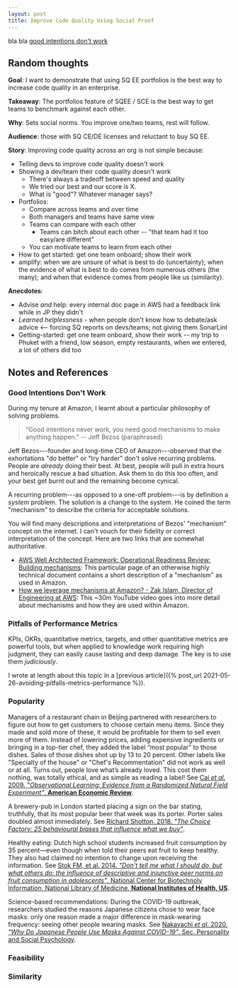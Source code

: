 ```yaml
---
layout: post
title: Improve Code Quality Using Social Proof
---
```


bla bla [good intentions don't work](#good-intentions-dont-work)

## Random thoughts

**Goal**: I want to demonstrate that using SQ EE portfolios is the best way to increase
code quality in an enterprise.

**Takeaway**: The portfolios feature of SQEE / SCE is the best way to get teams to benchmark against each other.

**Why**: Sets social norms. You improve one/two teams, rest will follow.

**Audience**: those with SQ CE/DE licenses and reluctant to buy SQ EE.

**Story**: Improving code quality across an org is not simple because:

- Telling devs to improve code quality doesn't work
- Showing a dev/team their code quality doesn't work
  - There's always a tradeoff between speed and quality
  - We tried our best and our score is X.
  - What is "good"? Whatever manager says?
- Portfolios:
  - Compare across teams and over time
  - Both managers and teams have same view
  - Teams can compare with each other
    - Teams can bitch about each other -- "that team had it too easy/are different"
  - You can motivate teams to learn from each other
- How to get started: get one team onboard; show their work
- amplify: when we are unsure of what is best to do (uncertainty); when the evidence of what is best to do comes from numerous others (the many); and when that evidence comes from people like us (similarity).

**Anecdotes**:

- Advise _and_ help: every internal doc page in AWS had a feedback link while in JP they didn't
- _Learned helplessness_ - when people don't know how to debate/ask advice <-- forcing SQ reports on devs/teams; not giving them SonarLint
- Getting-started: get one team onboard, show their work -- my trip to Phuket with a friend, low season, empty restaurants, when we entered, a lot of others did too

## Notes and References

### Good Intentions Don't Work

During my tenure at Amazon, I learnt about a particular philosophy of solving
problems.

> “Good intentions never work, you need good mechanisms to make anything
> happen." -- Jeff Bezos (paraphrased)

Jeff Bezos---founder and long-time CEO of Amazon---observed that the
exhortations "do better" or "try harder" don't solve recurring problems. People
are _already_ doing their best. At best, people will pull in extra hours and
heroically rescue a bad situation. Ask them to do this too often, and your best
get burnt out and the remaining become cynical.

A recurring problem---as opposed to a one-off problem---is by definition a
_system_ problem. The solution is a change to the system. He coined the term
"mechanism" to describe the criteria for acceptable solutions.

You will find many descriptions and interpretations of Bezos' "mechanism"
concept on the internet. I can't vouch for their fidelity or correct
interpretation of the concept. Here are two links that are somewhat
authoritative.

- [AWS Well Architected Framework: Operational Readiness Review: Building
  mechanisms](https://docs.aws.amazon.com/wellarchitected/latest/operational-readiness-reviews/building-mechanisms.html):
  This particular page of an otherwise highly technical document contains a
  short description of a "mechanism" as used in Amazon.
- [How we leverage mechanisms at Amazon? - Zak Islam, Director of Engineering at
  AWS](https://www.youtube.com/watch?v=rIxFHQJhJ2Y): This ~30m YouTube video
  goes into more detail about mechanisms and how they are used within Amazon.

### Pitfalls of Performance Metrics

KPIs, OKRs, quantitative metrics, targets, and other quantitative metrics are
powerful tools, but when applied to knowledge work requiring high judgment, they
can easily cause lasting and deep damage. The key is to use them _judiciously_.

I wrote at length about this topic in a [previous article]({% post_url
2021-05-26-avoiding-pitfalls-metrics-performance %}).

### Popularity

Managers of a restaurant chain in Beijing partnered with researchers to figure
out how to get customers to choose certain menu items. Since they made and sold
more of these, it would be profitable for them to sell even more of them.
Instead of lowering prices, adding expensive ingredients or bringing in a
top-tier chef, they added the label “most popular” to those dishes. Sales of
those dishes shot up by 13 to 20 percent. Other labels like "Specialty of the
house" or "Chef's Recommentation" did not work as well or at all. Turns out,
people love what’s already loved. This cost them nothing, was totally ethical,
and as simple as reading a label! See [Cai _et al_. 2009. _"Observational
Learning: Evidence from a Randomized Natural Field Experiment"_. **American
Economic Review**](https://www.aeaweb.org/articles?id=10.1257/aer.99.3.864).

A brewery-pub in London started placing a sign on the bar stating, truthfully,
that its most popular beer that week was its porter. Porter sales doubled almost
immediately. See [Richard Shotton. 2018. _"The Choice Factory: 25 behavioural
biases that influence what we
buy"_](https://www.amazon.sg/Choice-Factory-behavioural-biases-influence/dp/085719609X).

Healthy eating: Dutch high school students increased fruit consumption by 35
percent—even though when told their peers eat fruit to keep healthy. They also
had claimed no intention to change upon receiving the information. See [Stok FM,
et al. 2014. _"Don't tell me what I should do, but what others do: the
influence of descriptive and injunctive peer norms on fruit consumption in
adolescents"_. National Center for Biotechnoly Information, National Library of
Medicine, **National Institutes of Health,
US**](https://pubmed.ncbi.nlm.nih.gov/23406475/).

Science-based recommendations: During the COVID-19 outbreak, researchers studied
the reasons Japanese citizens chose to wear face masks: only one reason made a
major difference in mask-wearing frequency: seeing other people wearing masks. See [Nakayachi _et al_. 2020. _"Why Do Japanese People Use Masks Against COVID-19"_. Sec. Personality and Social Psychology](https://www.frontiersin.org/journals/psychology/articles/10.3389/fpsyg.2020.01918/full).

### Feasibility

### Similarity
